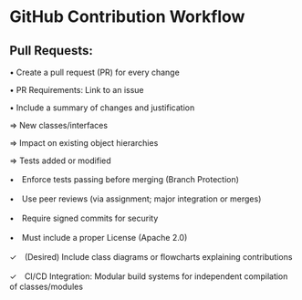 <!--
layout: default
title: How_to_contribute
nav_order: 10
-->


# GitHub Contribution Workflow

## Pull Requests:

• Create a pull request (PR) for every change 

• PR Requirements: Link to an issue

 • Include a summary of changes and justification  
 
 ⇒ New classes/interfaces  

 ⇒ Impact on existing object hierarchies  
   
 ⇒ Tests added or modified  

•　Enforce tests passing before merging (Branch Protection)

•　Use peer reviews (via assignment; major integration or merges)

•　Require signed commits for security

•　Must include a proper License (Apache 2.0)

✓　(Desired) Include class diagrams or flowcharts explaining contributions

✓　CI/CD Integration: Modular build systems for independent compilation of classes/modules
